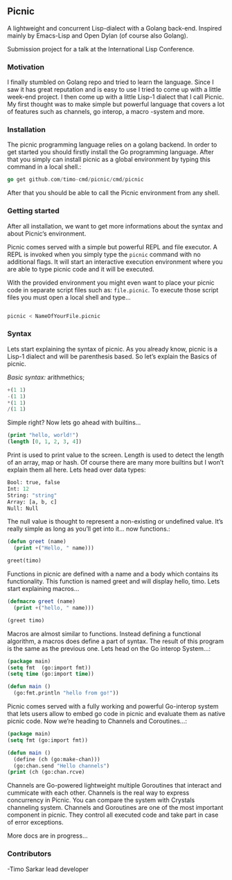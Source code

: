 ## Picnic

A lightweight and concurrent Lisp-dialect with a Golang back-end. Inspired mainly by Emacs-Lisp and Open Dylan (of course also Golang).

Submission project for a talk at the International Lisp Conference.

### Motivation

I finally stumbled on Golang repo and tried to learn the language. Since I saw it has great reputation and is easy to use I tried to come up with a little week-end project. I then come up with a little Lisp-1 dialect that I call Picnic. My first thought was to make simple but powerful language that covers a lot of features such as channels, go interop, a macro
-system and more. 



### Installation 

The picnic programming language relies on a golang backend. In order to get started you should firstly install the Go programming language. After that you simply can install picnic as a global environment by typing this command in a local shell.:

```go
go get github.com/timo-cmd/picnic/cmd/picnic
```

After that you should be able to call the Picnic environment from any shell.

### Getting started

After all installation, we want to get more informations about the syntax and about Picnic‘s environment.

Picnic comes served with a simple but powerful REPL and file executor. A REPL is invoked when you simply type the ```picnic``` command with no additional flags. It will start an interactive execution environment where you are able to type picnic code and it will be executed.

With the provided environment you might even want to place your picnic code in separate script files such as: ```file.picnic```. To execute those script files you must open a local shell and type...

```bash

picnic < NameOfYourFile.picnic

```

### Syntax

Lets start explaining the syntax of picnic. As you already know, picnic is a Lisp-1 dialect and will be parenthesis based. So let’s explain the Basics of picnic.

*Basic syntax:* arithmethics;

```lisp
+(1 1)
-(1 1)
*(1 1)
/(1 1)
```

Simple right? Now lets go ahead with builtins...

```lisp
(print "hello, world!")
(length [0, 1, 2, 3, 4])
```

Print is used to print value to the screen. Length is used to detect the length of an array, map or hash. Of course there are many more builtins but I won’t explain them all here. Lets head over data types:

```lisp
Bool: true, false
Int: 12
String: "string"
Array: [a, b, c]
Null: Null
```

The null value is thought to represent a non-existing or undefined value. It’s really simple as long as you’ll get into it... now functions.:

```lisp
(defun greet (name)
  (print +("Hello, " name)))

greet(timo)
```

Functions in picnic are defined with a name and a body which contains its functionality. This function is named greet and will display hello, timo. Lets start explaining macros...

```lisp
(defmacro greet (name)
  (print +("hello, " name)))

(greet timo)
```
Macros are almost similar to functions. Instead defining a functional algorithm, a macros does define a part of syntax. The result of this program is the same as the previous one. Lets head on the Go interop System...:

```lisp
(package main)
(setq fmt  (go:import fmt))
(setq time (go:import time))

(defun main ()
  (go:fmt.println "hello from go!"))
```

Picnic comes served with a fully working and powerful Go-interop system that lets users allow to embed go code in picnic and evaluate them as native picnic code. Now we’re heading to Channels and Coroutines...:

```lisp
(package main)
(setq fmt (go:import fmt))

(defun main ()
  (define (ch (go:make-chan)))
  (go:chan.send "Hello channels")
(print (ch (go:chan.rcve)
```

Channels are Go-powered lightweight multiple Goroutines that interact and cummicate with each other. Channels is the real way to express concurrency in Picnic. You can compare the system with Crystals channeling system. Channels and Goroutines are one of the most important component in picnic. They control all executed code and take part in case of error exceptions.

More docs are in progress...

### Contributors

-Timo Sarkar lead developer


